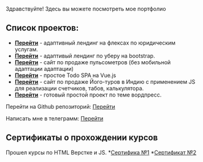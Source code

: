 Здравствуйте!
Здесь вы можете посмотреть мое портфолио

## Список проектов:

* **[Перейти](https://pullso.github.io/landing_flex/)** - адаптивный лендинг на флексах по юридическим услугам.
* **[Перейти](https://pullso.github.io/Uber_bootstrap/src/)** - адаптивый лендинг по уберу на bootstrap.
* **[Перейти](https://pullso.github.io/Pulse_flex/dist)** - сайт по продаже пульсометров (без мобильной адаптации адаптации)
* **[Перейти](https://pullso.github.io/vue-todo/)** - простое Todo SPA на Vue.js
* **[Перейти](https://pullso.github.io/yoga_js/)** - сайт по продаже Його-туров в Индию с применением JS для реализации счетчиков, табов, калькулятора.
* **[Перейти](https://pullso.github.io/Wordpress/)** - готовый простой проект по теме вордпресс.


Перейти на Github репозиторий:  [Перейти](https://github.com/pullso/pullso.github.io)

Написать мне в телеграмм:  [Перейти](https://t-do.ru/pullso/)

## Сертификаты о прохождении курсов
Прошел курсы по HTML Верстке и JS.
*[Сертифика №1]( https://www.udemy.com/certificate/UC-fe0493a0-0124-4d23-a538-5c62b5903bcd/)
*[Сертификат №2]( https://www.udemy.com/certificate/UC-3f63b80f-0a14-4a56-a578-ea9f4151ea51/)
